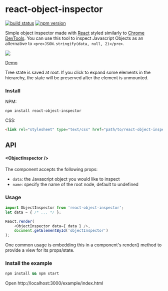 react-object-inspector
=====================

[![build status](https://img.shields.io/travis/xyc/react-object-inspector/master.svg?style=flat-square)](https://travis-ci.org/xyc/react-object-inspector)
[![npm version](https://img.shields.io/npm/v/react-object-inspector.svg?style=flat-square)](https://www.npmjs.com/package/react-object-inspector)

Simple object inspector made with [React](http://facebook.github.io/react/) styled similarly to [Chrome DevTools](https://developer.chrome.com/devtools). You can use this tool to inspect Javascript Objects as an alternative to `<pre>JSON.stringify(data, null, 2)</pre>`.

![](http://xyc.github.io/react-object-inspector/screenshot.png)

[Demo](http://xyc.github.io/react-object-inspector/)

Tree state is saved at root. If you click to expand some elements in the hierarchy, the state will be preserved after the element is unmounted.

### Install

NPM:
```sh
npm install react-object-inspector
```

CSS:
```html
<link rel="stylesheet" type="text/css" href="path/to/react-object-inspector.css">
```

## API
#### &lt;ObjectInspector />
The component accepts the following props:
- `data`: the Javascript object you would like to inspect
- `name`: specify the name of the root node, default to undefined

### Usage
```js
import ObjectInspector from 'react-object-inspector';
let data = { /* ... */ };

React.render(
    <ObjectInspector data={ data } />,
    document.getElementById('objectInspector')
);
```
One common usage is embedding this in a component's render() method to provide a view for its props/state.

### Install the example
```sh
npm install && npm start
```
Open http://localhost:3000/example/index.html
